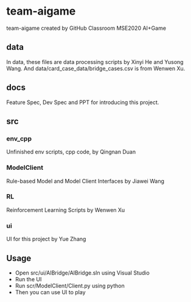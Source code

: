 # team-aigame
team-aigame created by GitHub Classroom
MSE2020 AI+Game

## data
In data, these files are data processing scripts by Xinyi He and Yusong Wang. And data/card_case_data/bridge_cases.csv is from Wenwen Xu.

## docs
Feature Spec, Dev Spec and PPT for introducing this project.

## src

### env_cpp
Unfinished env scripts, cpp code, by Qingnan Duan

### ModelClient
Rule-based Model and Model Client Interfaces by Jiawei Wang

### RL
Reinforcement Learning Scripts by Wenwen Xu

### ui
UI for this project by Yue Zhang


## Usage
- Open src/ui/AIBridge/AIBridge.sln using Visual Studio
- Run the UI
- Run scr/ModelClient/Client.py using python
- Then you can use UI to play